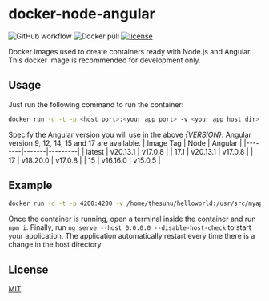 # docker-node-angular

![GitHub workflow](https://github.com/thesuhu/docker-node-angular/actions/workflows/docker-image.yml/badge.svg) ![Docker pull](https://img.shields.io/docker/pulls/thesuhu/docker-node-angular) [![license](https://img.shields.io/github/license/thesuhu/docker-node-angular)](https://github.com/thesuhu/docker-node-angular/blob/master/LICENSE)

Docker images used to create containers ready with Node.js and Angular. This docker image is recommended for development only.

## Usage

Just run the following command to run the container:

```sh
docker run -d -t -p <host port>:<your app port> -v <your app host dir>:/usr/src/myapp --name <your container name> thesuhu/docker-node-angular:{VERSION}
```

Specify the Angular version you will use in the above *{VERSION}*. Angular version 9, 12, 14, 15 and 17 are available.
| Image Tag    | Node  | Angular |
|--------|-------|---------|
| latest | v20.13.1 | v17.0.8 |
| 17.1 | v20.13.1 | v17.0.8 |
| 17 | v18.20.0 | v17.0.8 |
| 15 | v16.16.0 | v15.0.5 |

## Example

```sh
docker run -d -t -p 4200:4200 -v /home/thesuhu/helloworld:/usr/src/myapp --name frontend thesuhu/docker-node-angular:17
```

Once the container is running, open a terminal inside the container and run `npm i`. Finally, run `ng serve --host 0.0.0.0 --disable-host-check` to start your application. The application automatically restart every time there is a change in the host directory

## License

[MIT](https://github.com/thesuhu/docker-node-angular/blob/master/LICENSE)

